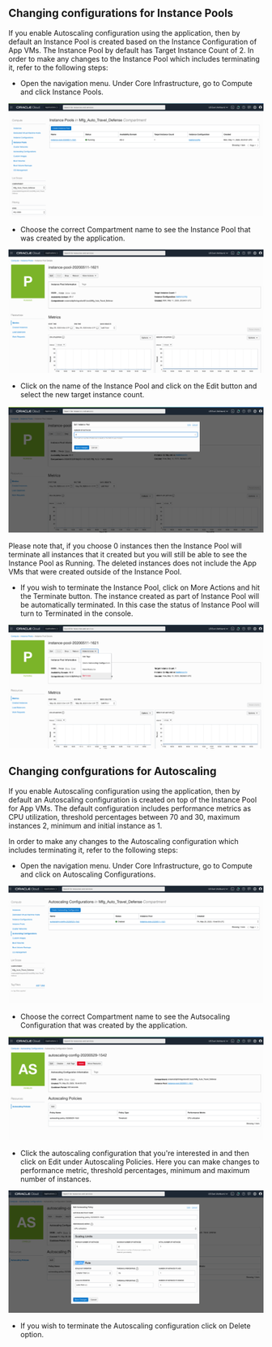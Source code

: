 
## Changing configurations for Instance Pools

If you enable Autoscaling configuration using the application, then by default an Instance Pool is created based on the Instance Configuration of App VMs. The Instance Pool by default has Target Instance Count of 2. 
In order to make any changes to the Instance Pool which includes terminating it, refer to the following steps:

- Open the navigation menu. Under Core Infrastructure, go to Compute and click Instance Pools.

![](Images/IC-1.png)

- Choose the correct Compartment name to see the Instance Pool that was created by the application.

![](Images/Ic-2.png)

- Click on the name of the Instance Pool and click on the Edit button and select the new target instance count. 

![](Images/IC-3.png)


Please note that, if you choose 0 instances then the Instance Pool will terminate all instances that it created but you will still be able to see the Instance Pool as Running. The deleted instances does not include the App VMs that were created outside of the Instance Pool.

- If you wish to terminate the Instance Pool, click on More Actions and hit the Terminate button. The instance created as part of Instance Pool will be automatically terminated. In this case the status of Instance Pool will turn to Terminated in the console.

![](Images/IC-4.png)


## Changing confgurations for Autoscaling

If you enable Autoscaling configuration using the application, then by default an Autoscaling configuration is created on top of the Instance Pool for App VMs. The default configuration includes performance metrics as CPU utilization, threshold percentages between 70 and 30, maximum instances 2, minimum and initial instance as 1.

In order to make any changes to the Autoscaling configuration which includes terminating it, refer to the following steps:

- Open the navigation menu. Under Core Infrastructure, go to Compute and click on Autoscaling Configurations.

![](Images/AS-1.png)

- Choose the correct Compartment name to see the Autsocaling Configuration that was created by the application.

![](Images/AS-2.png)

- Click the autoscaling configuration that you're interested in and then click on Edit under Autoscaling Policies. Here you can make changes to performance metric, threshold percentages, minimum and maximum number of instances.

![](Images/AS-3.png)

- If you wish to terminate the Autoscaling configuration click on Delete option.



